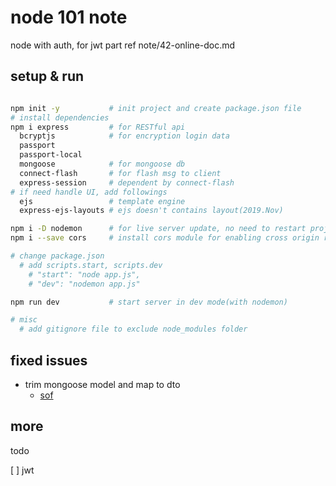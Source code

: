 # node 101 note

node with auth, for jwt part ref note/42-online-doc.md

## setup & run

```sh

npm init -y           # init project and create package.json file
# install dependencies
npm i express         # for RESTful api
  bcryptjs            # for encryption login data
  passport
  passport-local
  mongoose            # for mongoose db
  connect-flash       # for flash msg to client
  express-session     # dependent by connect-flash
# if need handle UI, add followings
  ejs                 # template engine
  express-ejs-layouts # ejs doesn't contains layout(2019.Nov)

npm i -D nodemon      # for live server update, no need to restart project make changes take effects, -D => dev dependency
npm i --save cors     # install cors module for enabling cross origin resource sharing

# change package.json
  # add scripts.start, scripts.dev
    # "start": "node app.js",
    # "dev": "nodemon app.js"

npm run dev           # start server in dev mode(with nodemon)

# misc
  # add gitignore file to exclude node_modules folder

```

## fixed issues

- trim mongoose model and map to dto
  - [sof](https://stackoverflow.com/questions/28442920/mongoose-find-method-returns-object-with-unwanted-properties)

## more

todo

[ ] jwt

